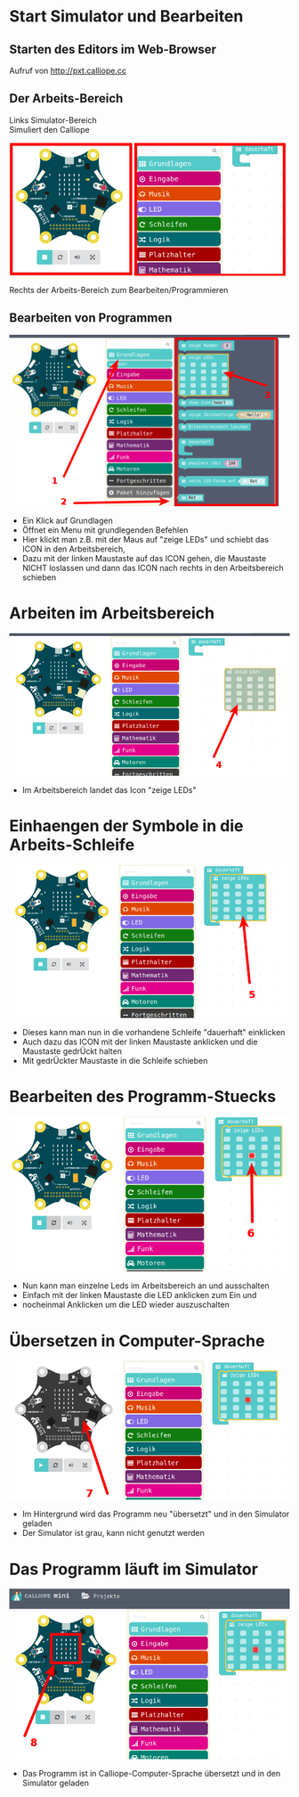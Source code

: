 # Start Simulator und Bearbeiten

## Starten des Editors im Web-Browser 

Aufruf von <http://pxt.calliope.cc>



## Der Arbeits-Bereich 

Links Simulator-Bereich  
Simuliert den Calliope

![Arbeits-Bereich](pics/SimulatorEdit_0.png)

Rechts der Arbeits-Bereich zum Bearbeiten/Programmieren



## Bearbeiten von Programmen

![Grundlagen oeffnet ein Menu](pics/SimulatorEdit_1.png)

* Ein Klick auf Grundlagen
* Öffnet ein Menu mit grundlegenden Befehlen
* Hier klickt man z.B. mit der Maus auf "zeige LEDs" und schiebt das ICON in den Arbeitsbereich, 
* Dazu mit der linken Maustaste auf das ICON gehen, die Maustaste NICHT loslassen und dann das ICON nach rechts in den Arbeitsbereich schieben 
 
# Arbeiten im Arbeitsbereich

![Zeige leds im Arbeitsbereich](pics/SimulatorEdit_2.png)

* Im Arbeitsbereich landet das Icon "zeige LEDs"

# Einhaengen der Symbole in die Arbeits-Schleife

![Einklicken in die Schleife](pics/SimulatorEdit_3.png)

* Dieses kann man nun in die vorhandene Schleife "dauerhaft" einklicken
* Auch dazu das ICON mit der linken Maustaste anklicken und die Maustaste gedrÜckt halten 
* Mit gedrÜckter Maustaste in die Schleife schieben

# Bearbeiten des Programm-Stuecks

![Leds aendern](pics/SimulatorEdit_4.png)

* Nun kann man einzelne Leds im Arbeitsbereich an und ausschalten
* Einfach mit der linken Maustaste die LED anklicken zum Ein und
* nocheinmal Anklicken um die LED wieder auszuschalten 

# Übersetzen in Computer-Sprache  

![Simulator arbeitet](pics/SimulatorEdit_5.png)


* Im Hintergrund wird das Programm neu "übersetzt" und in den Simulator geladen
* Der Simulator ist grau, kann nicht genutzt werden

# Das Programm läuft im Simulator

![Programm im Simulator](pics/SimulatorEdit_6.png)


* Das Programm ist in Calliope-Computer-Sprache übersetzt und in den Simulator geladen

